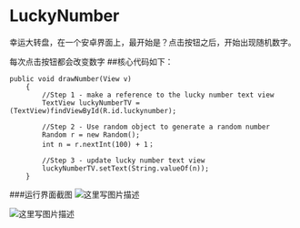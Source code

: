 
# LuckyNumber
幸运大转盘，在一个安卓界面上，最开始是？点击按钮之后，开始出现随机数字。

每次点击按钮都会改变数字
##核心代码如下：

```
public void drawNumber(View v)
    { 
        //Step 1 - make a reference to the lucky number text view
        TextView luckyNumberTV = (TextView)findViewById(R.id.luckynumber);
          
        //Step 2 - Use random object to generate a random number
        Random r = new Random();
        int n = r.nextInt(100) + 1；
        
        //Step 3 - update lucky number text view
        luckyNumberTV.setText(String.valueOf(n));
    }
```


###运行界面截图
![这里写图片描述](https://img-blog.csdn.net/2018072019471457?watermark/2/text/aHR0cHM6Ly9ibG9nLmNzZG4ubmV0L2FuY2llbnRlYXI=/font/5a6L5L2T/fontsize/400/fill/I0JBQkFCMA==/dissolve/70)

![这里写图片描述](https://img-blog.csdn.net/20180720194723828?watermark/2/text/aHR0cHM6Ly9ibG9nLmNzZG4ubmV0L2FuY2llbnRlYXI=/font/5a6L5L2T/fontsize/400/fill/I0JBQkFCMA==/dissolve/70)
